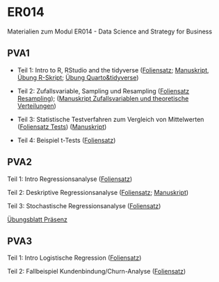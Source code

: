 # ER014
Materialien zum Modul ER014 - Data Science and Strategy for Business


## PVA1

* Teil 1: Intro to R, RStudio and the tidyverse ([Foliensatz](https://FFHS-EconomicResearch.github.io/ER014/Rmd-qmd/PVA1/01_Intro_R_tidy.html#1); [Manuskript](https://FFHS-EconomicResearch.github.io/ER014/Rmd-qmd/PVA1/01_DatenprojekteR.html#1), [Übung R-Skript](https://github.com/FFHS-EconomicResearch/ER014/blob/b54497690f68e1d5f53683364edc7ddccc070c2c/R/PVA1/01_EX_IntroR.R); [Übung Quarto&tidyverse](https://github.com/FFHS-EconomicResearch/ER014/blob/main/Rmd-qmd/PVA1/01_EX_Quarto%26tidyverse.qmd))

* Teil 2: Zufallsvariable, Sampling und Resampling ([Foliensatz Resampling](https://FFHS-EconomicResearch.github.io/ER014/Rmd-qmd/PVA1/02_Sampling_slides.html)); ([Manuskript Zufallsvariablen und theoretische Verteilungen](https://FFHS-EconomicResearch.github.io/ER014/Rmd-qmd/PVA1/02_Zufallsvariablen.html))

* Teil 3: Statistische Testverfahren zum Vergleich von Mittelwerten ([Foliensatz Tests](https://FFHS-EconomicResearch.github.io/ER014/Rmd-qmd/PVA1/03_Testing_slides.html)) ([Manuskript](https://FFHS-EconomicResearch.github.io/ER014/Rmd-qmd/PVA1/03_Tests.html#1))

* Teil 4: Beispiel t-Tests ([Foliensatz](https://FFHS-EconomicResearch.github.io/ER014/Rmd-qmd/PVA1/04_t-Tests_with_infer.html#1))


## PVA2

Teil 1: Intro Regressionsanalyse  ([Foliensatz](https://FFHS-EconomicResearch.github.io/ER014/Rmd-qmd/PVA2/01_IntroRegression_slides.html#1))

Teil 2: Deskriptive Regressionsanalyse  ([Foliensatz](https://FFHS-EconomicResearch.github.io/ER014/Rmd-qmd/PVA2/02_DescriptiveRegression.html#1); [Manuskript](https://FFHS-EconomicResearch.github.io/ER014/Rmd-qmd/PVA2/02_Intro_SimpleRegression.html))

Teil 3: Stochastische Regressionsanalyse  ([Foliensatz](https://FFHS-EconomicResearch.github.io/ER014/Rmd-qmd/PVA2/03_InferenceRegression.html#1))

[Übungsblatt Präsenz](https://FFHS-EconomicResearch.github.io/ER014/Rmd-qmd/PVA2/02_EX_Buli.html)


## PVA3

Teil 1: Intro Logistische Regression  ([Foliensatz](https://FFHS-EconomicResearch.github.io/ER014/Rmd-qmd/PVA3/01_LogisticRegression.html#1))

Teil 2: Fallbeispiel Kundenbindung/Churn-Analyse ([Foliensatz](https://FFHS-EconomicResearch.github.io/ER014/Rmd-qmd/PVA3/02_Fallbeispiel_Churn.html#1))

